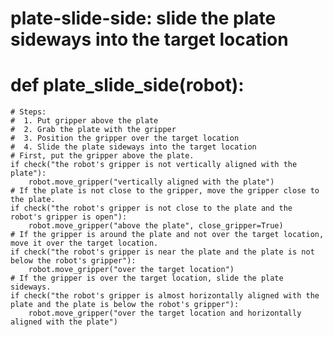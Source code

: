 # plate-slide-side: slide the plate sideways into the target location
# def plate_slide_side(robot):
    # Steps:
    #  1. Put gripper above the plate
    #  2. Grab the plate with the gripper
    #  3. Position the gripper over the target location
    #  4. Slide the plate sideways into the target location
    # First, put the gripper above the plate.
    if check("the robot's gripper is not vertically aligned with the plate"):
        robot.move_gripper("vertically aligned with the plate")
    # If the plate is not close to the gripper, move the gripper close to the plate.
    if check("the robot's gripper is not close to the plate and the robot's gripper is open"):
        robot.move_gripper("above the plate", close_gripper=True)
    # If the gripper is around the plate and not over the target location, move it over the target location.
    if check("the robot's gripper is near the plate and the plate is not below the robot's gripper"):
        robot.move_gripper("over the target location")
    # If the gripper is over the target location, slide the plate sideways.
    if check("the robot's gripper is almost horizontally aligned with the plate and the plate is below the robot's gripper"):
        robot.move_gripper("over the target location and horizontally aligned with the plate")